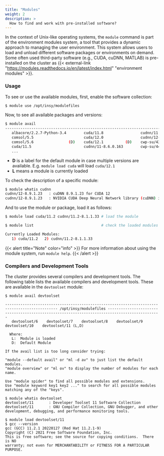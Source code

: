 ```yaml
---
title: "Modules"
weight: 2
description: >
  How to find and work with pre-installed software?
---
```


In the context of Unix-like operating systems, the `module` command is part of the environment modules system, a tool that provides a dynamic approach to managing the user environment. This system allows users to load and unload different software packages or environments on demand. Some often used third-party software (e.g., CUDA, cuDNN, MATLAB) is pre-installed on the cluster as {{< external-link "https://modules.readthedocs.io/en/latest/index.html" "environment modules" >}}. 

### Usage
To see or use the available modules, first, enable the software collection:

```bash
$ module use /opt/insy/modulefiles
```

Now, to see all available packages and versions:

```bash
$ module avail
---------------------------------------------------------------------------------------------- /opt/insy/modulefiles ----------------------------------------------------------------------------------------------
   albacore/2.2.7-Python-3.4        cuda/11.8                 cudnn/11.5-8.3.0.98        devtoolset/6    devtoolset/10        intel/oneapi  (D)    matlab/R2021b (D)    miniconda/3.9             (D)
   comsol/5.5                       cuda/12.0                 cudnn/12-8.9.1.23   (D)    devtoolset/7    devtoolset/11 (D)    intel/2017u4         miniconda/2.7        nccl/11.5-2.11.4
   comsol/5.6                (D)    cuda/12.1          (D)    cwp-su/43R8                devtoolset/8    diplib/3.2           matlab/R2020a        miniconda/3.7        openmpi/4.0.1
   cuda/11.5                        cudnn/11-8.6.0.163        cwp-su/44R1         (D)    devtoolset/9    :
   ...
```

- **D** is a label for the default module in case multiple versions are available. E.g. `module load cuda` will load `cuda/12.1`
- **L** means a module is currently loaded

To check the description of a specific module:

```bash
$ module whatis cudnn
cudnn/12-8.9.1.23   : cuDNN 8.9.1.23 for CUDA 12
cudnn/12-8.9.1.23   : NVIDIA CUDA Deep Neural Network library (cuDNN) is a GPU-accelerated library of primitives for deep neural networks.
```

And to use the module or package, load it as follows:

```bash
$ module load cuda/11.2 cudnn/11.2-8.1.1.33 # load the module

$ module list                               # check the loaded modules

Currently Loaded Modules:
   1) cuda/11.2   2) cudnn/11.2-8.1.1.33

```

{{< alert title="Note" color="info" >}}
For more information about using the module system, run `module help`. 
{{< /alert >}}

### Compilers and Development Tools

The cluster provides several compilers and development tools. The following table lists the available compilers and development tools. These are available in the `devtoolset` module:

```shell-session
$ module avail devtoolset

---------------------------------------------------------------------------------------------- /opt/insy/modulefiles ----------------------------------------------------------------------------------------------
   devtoolset/6    devtoolset/7    devtoolset/8    devtoolset/9    devtoolset/10    devtoolset/11 (L,D)

  Where:
   L:  Module is loaded
   D:  Default Module

If the avail list is too long consider trying:

"module --default avail" or "ml -d av" to just list the default modules.
"module overview" or "ml ov" to display the number of modules for each name.

Use "module spider" to find all possible modules and extensions.
Use "module keyword key1 key2 ..." to search for all possible modules matching any of the "keys".

$ module whatis devtoolset
devtoolset/11       : Developer Toolset 11 Software Collection
devtoolset/11       : GNU Compiler Collection, GNU Debugger, and other development, debugging, and performance monitoring tools.

$ module load devtoolset/11
$ gcc --version
gcc (GCC) 11.2.1 20220127 (Red Hat 11.2.1-9)
Copyright (C) 2021 Free Software Foundation, Inc.
This is free software; see the source for copying conditions.  There is NO
warranty; not even for MERCHANTABILITY or FITNESS FOR A PARTICULAR PURPOSE.

```